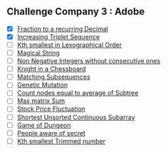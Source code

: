 ## Challenge Company 3 : Adobe
- [x] [Fraction to a recurring Decimal](https://leetcode.com/problems/fraction-to-recurring-decimal/)
- [x] [Increasing Triplet Sequence](https://leetcode.com/problems/increasing-triplet-subsequence/)
- [ ] [Kth smallest in Lexographical Order](https://leetcode.com/problems/k-th-smallest-in-lexicographical-order/)
- [ ] [Magical String](https://leetcode.com/problems/magical-string/)
- [ ] [Non Negative Integers without consecutive ones](https://leetcode.com/problems/non-negative-integers-without-consecutive-ones/)
- [ ] [Knight in a Chessboard](https://leetcode.com/problems/knight-probability-in-chessboard/)
- [ ] [Matching Subsequences](https://leetcode.com/problems/number-of-matching-subsequences/)
- [ ] [Genetic Mutation](https://leetcode.com/problems/minimum-genetic-mutation/)
- [ ] [Count nodes equal to average of Subtree](https://leetcode.com/problems/count-nodes-equal-to-average-of-subtree/)
- [ ] [Max matrix Sum](https://leetcode.com/problems/maximum-matrix-sum/)
- [ ] [Stock Price Fluctuation](https://leetcode.com/problems/stock-price-fluctuation/)
- [ ] [Shortest Unsorted Continuous Subarray](https://leetcode.com/problems/shortest-unsorted-continuous-subarray/)
- [ ] [Game of Dungeon](https://leetcode.com/problems/dungeon-game/)
- [ ] [People aware of secret](https://leetcode.com/problems/number-of-people-aware-of-a-secret/)
- [ ] [Kth smallest Trimmed number](https://leetcode.com/problems/query-kth-smallest-trimmed-number/)
